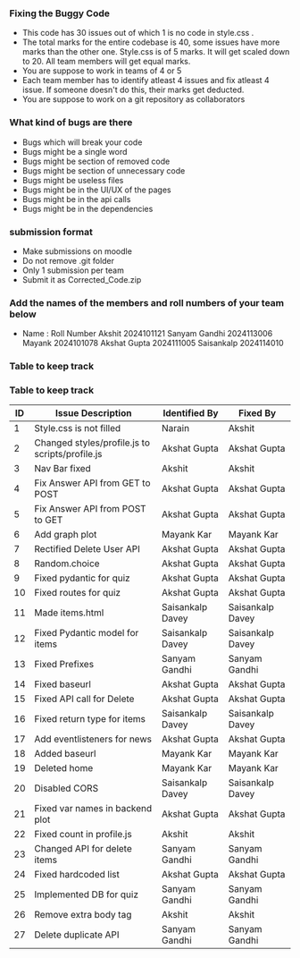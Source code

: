 ### Fixing the Buggy Code

- This code has 30 issues out of which 1 is no code in style.css . 
- The total marks for the entire codebase is 40, some issues have more marks than the other one. Style.css is of 5 marks. It will get scaled down to 20. All team members will get equal marks.
- You are suppose to work in teams of 4 or 5
- Each team member has to identify atleast 4 issues and fix atleast 4 issue. If someone doesn't do this, their marks get deducted.
- You are suppose to work on a git repository as collaborators

### What kind of bugs are there

- Bugs which will break your code
- Bugs might be a single word
- Bugs might be section of removed code
- Bugs might be section of unnecessary code
- Bugs might be useless files
- Bugs might be in the UI/UX of the pages
- Bugs might be in the api calls
- Bugs might be in the dependencies  

### submission format

- Make submissions on moodle
- Do not remove .git folder 
- Only 1 submission per team
- Submit it as Corrected_Code.zip

### Add the names of the members and roll numbers of your team below

- Name : Roll Number
Akshit  2024101121
Sanyam Gandhi  2024113006
Mayank  2024101078
Akshat Gupta  2024111005
Saisankalp  2024114010

### Table to keep track

### Table to keep track

| ID  | Issue Description                                        | Identified By     | Fixed By         |
|-----|----------------------------------------------------------|-------------------|------------------|
| 1   | Style.css is not filled                                  |    Narain         | Akshit           |
| 2   | Changed styles/profile.js to scripts/profile.js          |  Akshat Gupta     | Akshat Gupta     |
| 3   | Nav Bar fixed                                            |  Akshit           | Akshit           |
| 4   | Fix Answer API from GET to POST                          |  Akshat Gupta     | Akshat Gupta     |
| 5   | Fix Answer API from POST to GET                          |  Akshat Gupta     | Akshat Gupta     |
| 6   | Add graph plot                                           |  Mayank Kar       | Mayank Kar       |
| 7   | Rectified Delete User API                                |  Akshat Gupta     | Akshat Gupta     |
| 8   | Random.choice                                            | Akshat Gupta      | Akshat Gupta     |
| 9   | Fixed pydantic for quiz                                  |  Akshat Gupta     | Akshat Gupta     |
| 10  | Fixed routes for quiz                                    |  Akshat Gupta     | Akshat Gupta     |
| 11  | Made items.html                                          |  Saisankalp Davey | Saisankalp Davey |
| 12  | Fixed Pydantic model for items                           |  Saisankalp Davey | Saisankalp Davey |
| 13  | Fixed Prefixes                                           | Sanyam Gandhi     | Sanyam Gandhi    |
| 14  | Fixed baseurl                                            | Akshat Gupta      | Akshat Gupta     |
| 15  | Fixed API call for Delete                                | Akshat Gupta | Akshat Gupta|
| 16  | Fixed return type for items                              |  Saisankalp Davey   | Saisankalp Davey   |
| 17  | Add eventlisteners for news                              |  Akshat Gupta   | Akshat Gupta   |
| 18  | Added baseurl                                            |  Mayank Kar   | Mayank Kar  |
| 19  | Deleted home                                             |  Mayank Kar   | Mayank Kar   |
| 20  | Disabled CORS                                            |  Saisankalp Davey   | Saisankalp Davey   |
| 21  | Fixed var names in backend plot                          |  Akshat Gupta   | Akshat Gupta   |
| 22  | Fixed count in profile.js                                |  Akshit   | Akshit   |
| 23  | Changed API for delete items                             |  Sanyam Gandhi   | Sanyam Gandhi   |
| 24  | Fixed hardcoded list                                     | Akshat Gupta | Akshat Gupta|
| 25  | Implemented DB for quiz                                  |  Sanyam Gandhi   | Sanyam Gandhi   |
| 26  | Remove extra body tag                                    |  Akshit   | Akshit   |
| 27  | Delete duplicate API                                  |  Sanyam Gandhi   | Sanyam Gandhi   |

